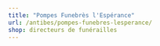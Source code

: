 ```yaml
---
title: "Pompes Funebrès l'Espérance"
url: /antibes/pompes-funebres-lesperance/
shop: directeurs de funérailles
---
```

